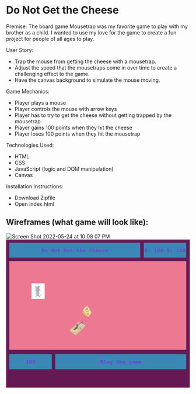 # Do Not Get the Cheese
Premise: The board game Mousetrap was my favorite game to play with my brother as a child. I wanted to use my love for the game to create a fun project for people of all ages to play.

User Story:
* Trap the mouse from getting the cheese with a mousetrap.
* Adjust the speed that the mousetraps come in over time to create a challenging effect to the game.
* Have the canvas background to simulate the mouse moving.

Game Mechanics:
* Player plays a mouse
* Player controls the mouse with arrow keys
* Player has to try to get the cheese without getting trapped by the mousetrap
* Player gains 100 points when they hit the cheese
* Player loses 100 points when they hit the mousetrap

Technologies Used:
* HTML
* CSS
* JavaScript (logic and DOM manipulation)
* Canvas 

Installation Instructions:
* Download Zipfile
* Open index.html

## Wireframes (what game will look like):

<img width="1616" alt="Screen Shot 2022-05-24 at 10 08 07 PM" src="https://user-images.githubusercontent.com/104262263/170167296-ed4a5620-91ab-4745-91da-b28d68263ad6.png">

<img src ="img/Screen Shot 2022-05-26 at 10.37.33 AM.png">
